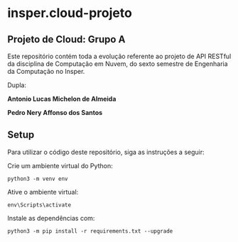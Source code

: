 # insper.cloud-projeto

## Projeto de Cloud: Grupo A

Este repositório contém toda a evolução referente ao projeto de API RESTful da disciplina de Computação em Nuvem, do sexto semestre de Engenharia da Computação no Insper.

Dupla: 

**Antonio Lucas Michelon de Almeida**

**Pedro Nery Affonso dos Santos**

## Setup

Para utilizar o código deste repositório, siga as instruções a seguir:

Crie um ambiente virtual do Python:

``` shell
python3 -m venv env
```

Ative o ambiente virtual:

``` shell
env\Scripts\activate
```

Instale as dependências com:

``` shell
python3 -m pip install -r requirements.txt --upgrade
```
